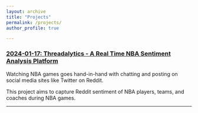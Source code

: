```yaml
---
layout: archive
title: "Projects"
permalink: /projects/
author_profile: true

---
```


### [2024-01-17: Threadalytics - A Real Time NBA Sentiment Analysis Platform](/projects/2024/01/17/threadalytics)

Watching NBA games goes hand-in-hand with chatting and posting on social media sites like Twitter on Reddit.

This project aims to capture Reddit sentiment of NBA players, teams, and coaches during NBA games.

---
